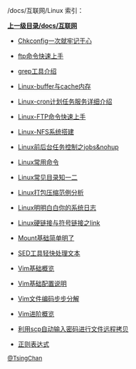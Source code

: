 /docs/互联网/Linux 索引：


**[上一级目录/docs/互联网](/docs/互联网/index.md)**

- [Chkconfig一次就牢记于心](/docs/互联网/Linux/Chkconfig一次就牢记于心.md)

- [ftp命令快速上手](/docs/互联网/Linux/ftp命令快速上手.md)

- [grep工具介绍](/docs/互联网/Linux/grep工具介绍.md)

- [Linux-buffer与cache内存](/docs/互联网/Linux/Linux-buffer与cache内存.md)

- [Linux-cron计划任务服务详细介绍](/docs/互联网/Linux/Linux-cron计划任务服务详细介绍.md)

- [Linux-FTP命令快速上手](/docs/互联网/Linux/Linux-FTP命令快速上手.md)

- [Linux-NFS系统搭建](/docs/互联网/Linux/Linux-NFS系统搭建.md)

- [Linux前后台任务控制之jobs&nohup](/docs/互联网/Linux/Linux前后台任务控制之jobs&nohup.md)

- [Linux常用命令](/docs/互联网/Linux/Linux常用命令.md)

- [Linux常见目录知一二](/docs/互联网/Linux/Linux常见目录知一二.md)

- [Linux打包压缩范例分析](/docs/互联网/Linux/Linux打包压缩范例分析.md)

- [Linux明明白白你的系统日志](/docs/互联网/Linux/Linux明明白白你的系统日志.md)

- [Linux硬链接与符号链接之link](/docs/互联网/Linux/Linux硬链接与符号链接之link.md)

- [Mount基础简单明了](/docs/互联网/Linux/Mount基础简单明了.md)

- [SED工具轻快处理文本](/docs/互联网/Linux/SED工具轻快处理文本.md)

- [Vim基础概览](/docs/互联网/Linux/Vim基础概览.md)

- [Vim基础配置说明](/docs/互联网/Linux/Vim基础配置说明.md)

- [Vim文件编码步步分解](/docs/互联网/Linux/Vim文件编码步步分解.md)

- [Vim进阶概览](/docs/互联网/Linux/Vim进阶概览.md)

- [利用scp自动输入密码进行文件远程拷贝](/docs/互联网/Linux/利用scp自动输入密码进行文件远程拷贝.md)

- [正则表达式](/docs/互联网/Linux/正则表达式.md)


<font size=2 color='grey'> [@TsingChan](http://www.9ong.com/) </font>